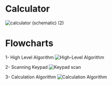 # Calculator

![calculator (schematic) (2)](https://github.com/Nil-Del/calculator/assets/59746481/9225e347-3023-4b0b-a65d-ffe25abcffb0)

# Flowcharts
1- High Level Algorithm
![High-Level Algorithm](https://github.com/Nil-Del/calculator/assets/59746481/8c741dba-62a0-4486-92aa-61211ea2bd4c)

2- Scanning Keypad
![Keypad scan](https://github.com/Nil-Del/calculator/assets/59746481/c606aed4-1009-4349-a4b7-335ac339492d)

3- Calculation Algorithm
![Calculation Algorithm](https://github.com/Nil-Del/calculator/assets/59746481/9ef24ec0-be73-4e7b-afcb-dcda2ec77579)
